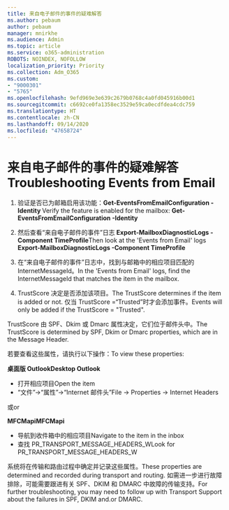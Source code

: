 ```yaml
---
title: 来自电子邮件的事件的疑难解答
ms.author: pebaum
author: pebaum
manager: mnirkhe
ms.audience: Admin
ms.topic: article
ms.service: o365-administration
ROBOTS: NOINDEX, NOFOLLOW
localization_priority: Priority
ms.collection: Adm_O365
ms.custom:
- "9000301"
- "5765"
ms.openlocfilehash: 9efd969e3e639c2679b0768c4a0fd045916b00d1
ms.sourcegitcommit: c6692ce0fa1358ec3529e59ca0ecdfdea4cdc759
ms.translationtype: HT
ms.contentlocale: zh-CN
ms.lasthandoff: 09/14/2020
ms.locfileid: "47658724"
---
```

# <a name="troubleshooting-events-from-email"></a><span data-ttu-id="41de7-102">来自电子邮件的事件的疑难解答</span><span class="sxs-lookup"><span data-stu-id="41de7-102">Troubleshooting Events from Email</span></span>

1. <span data-ttu-id="41de7-103">验证是否已为邮箱启用该功能：**Get-EventsFromEmailConfiguration -Identity <mailbox>**</span><span class="sxs-lookup"><span data-stu-id="41de7-103">Verify the feature is enabled for the mailbox: **Get-EventsFromEmailConfiguration -Identity <mailbox>**</span></span>

2. <span data-ttu-id="41de7-104">然后查看“来自电子邮件的事件”日志 **Export-MailboxDiagnosticLogs <mailbox> -Component TimeProfile**</span><span class="sxs-lookup"><span data-stu-id="41de7-104">Then look at the 'Events from Email' logs **Export-MailboxDiagnosticLogs <mailbox> -Component TimeProfile**</span></span>

3. <span data-ttu-id="41de7-105">在“来自电子邮件的事件”日志中，找到与邮箱中的相应项目匹配的 InternetMessageId。</span><span class="sxs-lookup"><span data-stu-id="41de7-105">In the 'Events from Email' logs, find the InternetMessageId that matches the item in the mailbox.</span></span>  

4. <span data-ttu-id="41de7-106">TrustScore 决定是否添加该项目。</span><span class="sxs-lookup"><span data-stu-id="41de7-106">The TrustScore determines if the item is added or not.</span></span> <span data-ttu-id="41de7-107">仅当 TrustScore =“Trusted”时才会添加事件。</span><span class="sxs-lookup"><span data-stu-id="41de7-107">Events will only be added if the TrustScore = "Trusted".</span></span>

<span data-ttu-id="41de7-108">TrustScore 由 SPF、Dkim 或 Dmarc 属性决定，它们位于邮件头中。</span><span class="sxs-lookup"><span data-stu-id="41de7-108">The TrustScore is determined by SPF, Dkim or Dmarc properties, which are in the Message Header.</span></span>

<span data-ttu-id="41de7-109">若要查看这些属性，请执行以下操作：</span><span class="sxs-lookup"><span data-stu-id="41de7-109">To view these properties:</span></span>

<span data-ttu-id="41de7-110">**桌面版 Outlook**</span><span class="sxs-lookup"><span data-stu-id="41de7-110">**Desktop Outlook**</span></span>

- <span data-ttu-id="41de7-111">打开相应项目</span><span class="sxs-lookup"><span data-stu-id="41de7-111">Open the item</span></span>
- <span data-ttu-id="41de7-112">“文件”->“属性”->“Internet 邮件头”</span><span class="sxs-lookup"><span data-stu-id="41de7-112">File -> Properties -> Internet Headers</span></span>

<span data-ttu-id="41de7-113">或</span><span class="sxs-lookup"><span data-stu-id="41de7-113">or</span></span>

<span data-ttu-id="41de7-114">**MFCMapi**</span><span class="sxs-lookup"><span data-stu-id="41de7-114">**MFCMapi**</span></span>

- <span data-ttu-id="41de7-115">导航到收件箱中的相应项目</span><span class="sxs-lookup"><span data-stu-id="41de7-115">Navigate to the item in the inbox</span></span>
- <span data-ttu-id="41de7-116">查找 PR_TRANSPORT_MESSAGE_HEADERS_W</span><span class="sxs-lookup"><span data-stu-id="41de7-116">Look for PR_TRANSPORT_MESSAGE_HEADERS_W</span></span>

<span data-ttu-id="41de7-117">系统将在传输和路由过程中确定并记录这些属性。</span><span class="sxs-lookup"><span data-stu-id="41de7-117">These properties are determined and recorded during transport and routing.</span></span> <span data-ttu-id="41de7-118">如需进一步进行故障排除，可能需要跟进有关 SPF、DKIM 和 DMARC 中故障的传输支持。</span><span class="sxs-lookup"><span data-stu-id="41de7-118">For further troubleshooting, you may need to follow up with Transport Support about the failures in  SPF, DKIM and.or DMARC.</span></span>